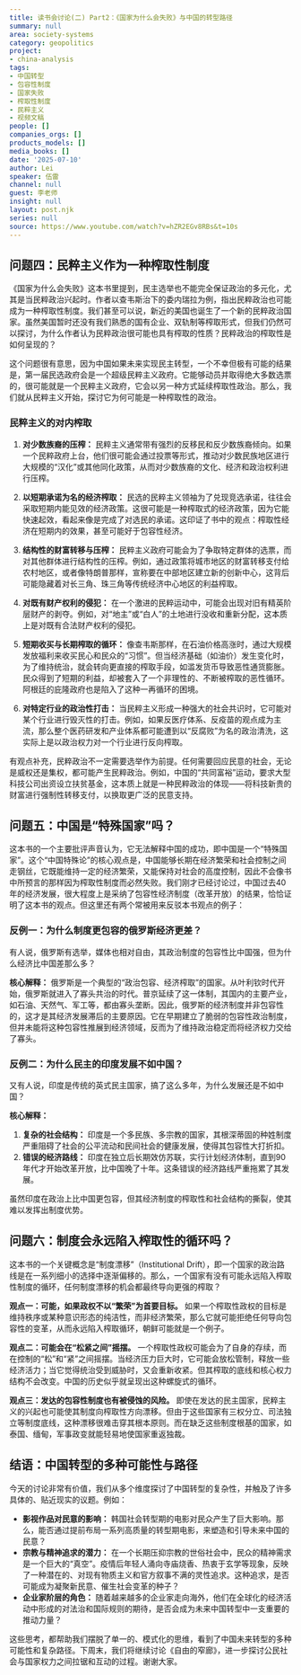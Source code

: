 ```yaml
---
title: 读书会讨论(二) Part2：《国家为什么会失败》与中国的转型路径
summary: null
area: society-systems
category: geopolitics
project:
- china-analysis
tags:
- 中国转型
- 包容性制度
- 国家失败
- 榨取性制度
- 民粹主义
- 视频文稿
people: []
companies_orgs: []
products_models: []
media_books: []
date: '2025-07-10'
author: Lei
speaker: 伍雷
channel: null
guest: 李老师
insight: null
layout: post.njk
series: null
source: https://www.youtube.com/watch?v=hZR2EGv8RBs&t=10s
---
```

## 问题四：民粹主义作为一种榨取性制度

《国家为什么会失败》这本书里提到，民主选举也不能完全保证政治的多元化，尤其是当民粹政治兴起时。作者以查韦斯治下的委内瑞拉为例，指出民粹政治也可能成为一种榨取性制度。我们甚至可以说，新近的美国也诞生了一个新的民粹政治国家。虽然美国暂时还没有我们熟悉的国有企业、双轨制等榨取形式，但我们仍然可以探讨，为什么作者认为民粹政治很可能也具有榨取的性质？民粹政治的榨取性是如何呈现的？

这个问题很有意思，因为中国如果未来实现民主转型，一个不幸但极有可能的结果是，第一届民选政府会是一个超级民粹主义政府。它能够动员并取得绝大多数选票的，很可能就是一个民粹主义政府，它会以另一种方式延续榨取性政治。那么，我们就从民粹主义开始，探讨它为何可能是一种榨取性的政治。

### 民粹主义的对内榨取

1.  **对少数族裔的压榨：**
    民粹主义通常带有强烈的反移民和反少数族裔倾向。如果一个民粹政府上台，他们很可能会通过投票等形式，推动对少数民族地区进行大规模的“汉化”或其他同化政策，从而对少数族裔的文化、经济和政治权利进行压榨。

2.  **以短期承诺为名的经济榨取：**
    民选的民粹主义领袖为了兑现竞选承诺，往往会采取短期内能见效的经济政策。这很可能是一种榨取式的经济政策，因为它能快速起效，看起来像是完成了对选民的承诺。这印证了书中的观点：榨取性经济在短期内的效果，甚至可能好于包容性经济。

3.  **结构性的财富转移与压榨：**
    民粹主义政府可能会为了争取特定群体的选票，而对其他群体进行结构性的压榨。例如，通过政策将城市地区的财富转移支付给农村地区，或者像特朗普那样，宣称要在中部地区建立新的创新中心，这背后可能隐藏着对长三角、珠三角等传统经济中心地区的利益榨取。

4.  **对既有财产权利的侵犯：**
    在一个激进的民粹运动中，可能会出现对旧有精英阶层财产的剥夺。例如，对“地主”或“白人”的土地进行没收和重新分配，这本质上是对既有合法财产权利的侵犯。

5.  **短期收买与长期榨取的循环：**
    像查韦斯那样，在石油价格高涨时，通过大规模发放福利来收买民心和民众的“习惯”。但当经济基础（如油价）发生变化时，为了维持统治，就会转向更直接的榨取手段，如滥发货币导致恶性通货膨胀。民众得到了短期的利益，却被套入了一个非理性的、不断被榨取的恶性循环。阿根廷的庇隆政府也是陷入了这种一再循环的困境。

6.  **对特定行业的政治性打击：**
    当民粹主义形成一种强大的社会共识时，它可能对某个行业进行毁灭性的打击。例如，如果反医疗体系、反疫苗的观点成为主流，那么整个医药研发和产业体系都可能遭到以“反腐败”为名的政治清洗，这实际上是以政治权力对一个行业进行反向榨取。

有观点补充，民粹政治不一定需要选举作为前提。任何需要回应民意的社会，无论是威权还是集权，都可能产生民粹政治。例如，中国的“共同富裕”运动，要求大型科技公司出资设立扶贫基金，这本质上就是一种民粹政治的体现——将科技新贵的财富进行强制性转移支付，以换取更广泛的民意支持。

## 问题五：中国是“特殊国家”吗？

这本书的一个主要批评声音认为，它无法解释中国的成功，即中国是一个“特殊国家”。这个“中国特殊论”的核心观点是，中国能够长期在经济繁荣和社会控制之间走钢丝，它既能维持一定的经济繁荣，又能保持对社会的高度控制，因此不会像书中所预言的那样因为榨取性制度而必然失败。我们刚才已经讨论过，中国过去40年的经济发展，很大程度上是采纳了包容性经济制度（改革开放）的结果，恰恰证明了这本书的观点。但这里还有两个常被用来反驳本书观点的例子：

### 反例一：为什么制度更包容的俄罗斯经济更差？

有人说，俄罗斯有选举，媒体也相对自由，其政治制度的包容性比中国强，但为什么经济比中国差那么多？

**核心解释：**
俄罗斯是一个典型的“政治包容、经济榨取”的国家。从叶利钦时代开始，俄罗斯就进入了寡头共治的时代。普京延续了这一体制，其国内的主要产业，如石油、天然气、军工等，都由寡头垄断。因此，俄罗斯的经济制度并非包容性的，这才是其经济发展滞后的主要原因。它在早期建立了脆弱的包容性政治制度，但并未能将这种包容性推展到经济领域，反而为了维持政治稳定而将经济权力交给了寡头。

### 反例二：为什么民主的印度发展不如中国？

又有人说，印度是传统的英式民主国家，搞了这么多年，为什么发展还是不如中国？

**核心解释：**

1.  **复杂的社会结构：**
    印度是一个多民族、多宗教的国家，其根深蒂固的种姓制度严重阻碍了社会的公平流动和民间社会的健康发展，使得其包容性大打折扣。
2.  **错误的经济路线：**
    印度在独立后长期效仿苏联，实行计划经济体制，直到90年代才开始改革开放，比中国晚了十年。这条错误的经济路线严重拖累了其发展。

虽然印度在政治上比中国更包容，但其经济制度的榨取性和社会结构的撕裂，使其难以发挥出制度优势。

## 问题六：制度会永远陷入榨取性的循环吗？

这本书的一个关键概念是“制度漂移”（Institutional
Drift），即一个国家的政治路线是在一系列细小的选择中逐渐偏移的。那么，一个国家有没有可能永远陷入榨取性制度的循环，任何制度漂移的机会都最终导向更强的榨取？

**观点一：可能，如果政权不以“繁荣”为首要目标。**
如果一个榨取性政权的目标是维持秩序或某种意识形态的纯洁性，而非经济繁荣，那么它就可能拒绝任何导向包容性的变革，从而永远陷入榨取循环，朝鲜可能就是一个例子。

**观点二：可能会在“松紧之间”摇摆。**
一个榨取性政权可能会为了自身的存续，而在控制的“松”和“紧”之间摇摆。当经济压力巨大时，它可能会放松管制，释放一些经济活力；当它觉得统治受到威胁时，又会重新收紧。但其榨取的底线和核心权力结构不会改变。中国的历史似乎就呈现出这种螺旋式的循环。

**观点三：发达的包容性制度也有被侵蚀的风险。**
即使在发达的民主国家，民粹主义的兴起也可能使其制度向榨取性方向漂移。但由于这些国家有三权分立、司法独立等制度底线，这种漂移很难击穿其根本原则。而在缺乏这些制度根基的国家，如泰国、缅甸，军事政变就能轻易地使国家重返独裁。

## 结语：中国转型的多种可能性与路径

今天的讨论非常有价值，我们从多个维度探讨了中国转型的复杂性，并触及了许多具体的、贴近现实的议题。例如：

- **影视作品对民意的影响：**
  韩国社会转型期的电影对民众产生了巨大影响。那么，能否通过提前布局一系列高质量的转型期电影，来塑造和引导未来中国的民意？
- **宗教与精神追求的潜力：**
  在一个长期压抑宗教的世俗社会中，民众的精神需求是一个巨大的“真空”。疫情后年轻人涌向寺庙烧香、热衷于玄学等现象，反映了一种潜在的、对现有物质主义和官方叙事不满的灵性追求。这种追求，是否可能成为凝聚新民意、催生社会变革的种子？
- **企业家阶层的角色：**
  随着越来越多的企业家走向海外，他们在全球化的经济活动中形成的对法治和国际规则的期待，是否会成为未来中国转型中一支重要的推动力量？

这些思考，都帮助我们摆脱了单一的、模式化的思维，看到了中国未来转型的多种可能性和复杂路径。下周末，我们将继续讨论《自由的窄廊》，进一步探讨公民社会与国家权力之间拉锯和互动的过程。谢谢大家。